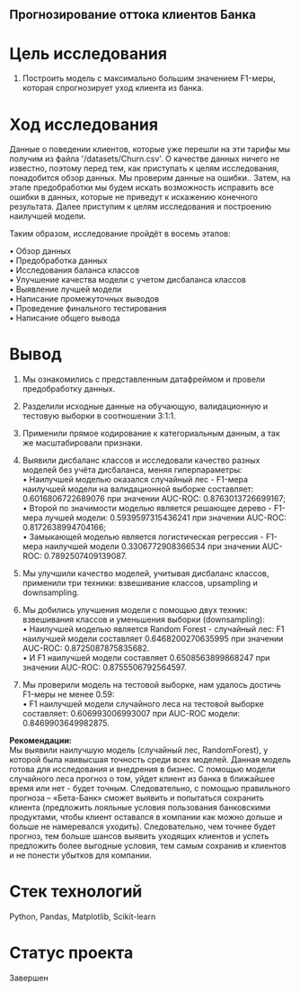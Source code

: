 ## Прогнозирование оттока клиентов Банка

# Цель исследования
1. Построить модель с максимально большим значением F1-меры, которая спрогнозирует уход клиента из банка.


# Ход исследования
Данные о поведении клиентов, которые уже перешли на эти тарифы мы получим из файла '/datasets/Churn.csv'. О качестве данных ничего не известно, поэтому перед тем, как приступать к целям исследования, понадобится обзор данных. Мы проверим данные на ошибки.. Затем, на этапе предобработки мы будем искать возможность исправить все ошибки в данных, которые не приведут к искажению конечного результата. Далее приступим к целям исследования и построению наилучшей модели.<br>

Таким образом, исследование пройдёт в восемь этапов:<br>

• Обзор данных<br>
• Предобработка данных<br>
• Исследования баланса классов<br>
• Улучшение качества модели с учетом дисбаланса классов<br>
• Выявление лучшей модели<br>
• Написание промежуточных выводов<br>
• Проведение финального тестирования<br>
• Написание общего вывода

# Вывод
1. Мы ознакомились с представленным датафреймом и провели предобработку данных.<br>

2. Разделили исходные данные на обучающую, валидационную и тестовую выборки в соотношении 3:1:1.<br>

3. Применили прямое кодирование к категориальным данным, а так же масштабировали признаки.<br>

4. Выявили дисбаланс классов и исследовали качество разных моделей без учёта дисбаланса, меняя гиперпараметры:<br>
• Наилучшей моделью оказался случайный лес - F1-мера наилучшей модели на валидационной выборке составляет: 0.6016806722689076 при значении AUC-ROC: 0.8763013726699167;<br>
• Второй по значимости моделью является решающее дерево - F1-мера лучшей модели: 0.5939597315436241 при значении AUC-ROC: 0.8172638994704166;<br>
• Замыкающей моделью является логистическая регрессия - F1-мера наилучшей модели 0.3306772908366534 при значении AUC-ROC: 0.7892507409139087.<br>

5. Мы улучшили качество моделей, учитывая дисбаланс классов, применили три техники: взвешивание классов, upsampling и downsampling. <br>

6. Мы добились улучшения модели с помощью двух техник: взвешивания классов и уменьшения выборки (downsampling):<br>
• Наилучшей моделью является Random Forest - случайный лес: F1 наилучшей модели составляет 0.6468200270635995 при значении AUC-ROC: 0.8725087875835682.<br>
• И F1 наилучшей модели составляет 0.6508563899868247 при значении AUC-ROC: 0.8755506792564597.

7. Мы проверили модель на теcтовой выборке,  нам удалось достичь F1-меры не менее 0.59: <br>
• F1 наилучшей модели случайного леса на тестовой выборке составляет: 0.606993006993007 при AUC-ROC модели: 0.8469903649982875.<br>

**Рекомендации:** <br>
Мы выявили наилучшую модель (случайный лес, RandomForest), у которой была наивысшая точность среди всех моделей. Данная модель готова для исследования и внедрения в бизнес. С помощью модели случайного леса прогноз о том, уйдет клиент из банка в ближайшее время или нет - будет точным. Следовательно, с помощью правильного прогноза – «Бета-Банк» сможет выявить и попытаться сохранить клиента (предложить лояльные условия пользования банковскими продуктами, чтобы клиент оставался в компании как можно дольше и больше не намеревался уходить). Следовательно, чем точнее будет прогноз, тем больше шансов выявить уходящих клиентов и успеть предложить более выгодные условия, тем самым сохранив и клиентов и не понести убытков для компании. 

# Стек технологий
Python, Pandas, Matplotlib, Scikit-learn

# Статус проекта
Завершен
